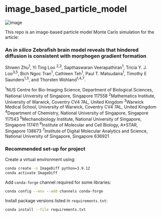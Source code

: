 # image_based_particle_model

![image](https://github.com/Yi-Ting-Loo/image_based_particle_model/assets/91601788/2e859787-c773-4d65-ad13-99726565de3a)


This repo is an image-based particle model Monte Carlo simulation for the article:

### An $\textit{in silico}$ Zebrafish brain model reveals that hindered diffusion is consistent with morphogen gradient formation

Shiwen Zhu<sup>1</sup>, Yi Ting Loo <sup>2,3</sup>, Sapthaswaran Veerapathiran<sup>1</sup>, Tricia Y. J. Loo<sup>3,5</sup>, Bich Ngoc Tran<sup>1</sup>, Cathleen Teh<sup>1</sup>, Paul T. Matsudaira<sup>1</sup>, Timothy E Saunders<sup>1,3</sup>, and Thorsten Wohland<sup>1,4,7</sup>.

<sup>1</sup>NUS Centre for Bio-Imaging Science, Department of Biological Sciences, National University of Singapore, Singapore 117558
<sup>2</sup>Mathematics Institute, University of Warwick, Coventry CV4 7AL, United Kingdom
<sup>3</sup>Warwick Medical School, University of Warwick, Coventry CV4 7AL, United Kingdom
<sup>4</sup>Department of Chemistry, National University of Singapore, Singapore 117543
<sup>5</sup>Mechanobiology Institute, National University of Singapore, Singapore 117411
<sup>6</sup>Institute of Molecular and Cell Biology, A*STAR, Singapore 138673
<sup>7</sup>Institute of Digital Molecular Analytics and Science, National University of Singapore, Singapore 636921


### Recommended set-up for project

Create a virtual environment using:
```bash
conda create -n ImageDiff python=3.9.12
conda activate ImageDiff
```
Add `conda-forge` channel required for some libraries:
``` bash
conda config --env --add channels conda-forge
```

Install package versions listed in `requirements.txt`:
```bash
conda install --file requirements.txt
```

